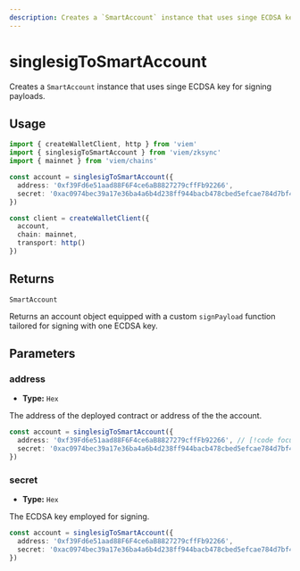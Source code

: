 ```yaml
---
description: Creates a `SmartAccount` instance that uses singe ECDSA key for signing payloads.
---
```


# singlesigToSmartAccount

Creates a `SmartAccount` instance that uses singe ECDSA key for signing payloads.

## Usage

```ts twoslash
import { createWalletClient, http } from 'viem'
import { singlesigToSmartAccount } from 'viem/zksync'
import { mainnet } from 'viem/chains'

const account = singlesigToSmartAccount({
  address: '0xf39Fd6e51aad88F6F4ce6aB8827279cffFb92266', 
  secret: '0xac0974bec39a17e36ba4a6b4d238ff944bacb478cbed5efcae784d7bf4f2ff80'
})

const client = createWalletClient({
  account,
  chain: mainnet,
  transport: http()
})
```

## Returns

`SmartAccount`

Returns an account object equipped with a custom `signPayload` function tailored for signing with one ECDSA key.

## Parameters

### address

- **Type:** `Hex`

The address of the deployed contract or address of the the account.

```ts
const account = singlesigToSmartAccount({
  address: '0xf39Fd6e51aad88F6F4ce6aB8827279cffFb92266', // [!code focus]
  secret: '0xac0974bec39a17e36ba4a6b4d238ff944bacb478cbed5efcae784d7bf4f2ff80'
})
```

### secret

- **Type:** `Hex`

The ECDSA key employed for signing. 

```ts
const account = singlesigToSmartAccount({
  address: '0xf39Fd6e51aad88F6F4ce6aB8827279cffFb92266', 
  secret: '0xac0974bec39a17e36ba4a6b4d238ff944bacb478cbed5efcae784d7bf4f2ff80' // [!code focus]
})
```


